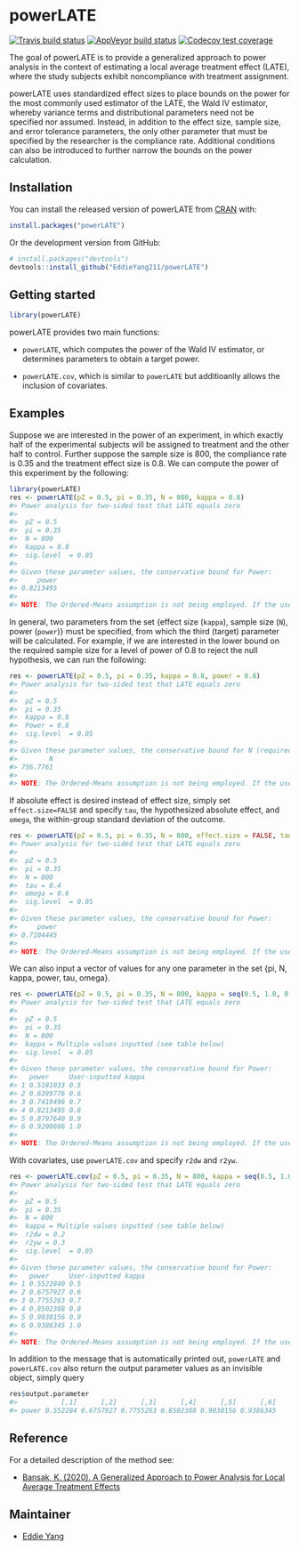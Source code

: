 
<!-- README.md is generated from README.Rmd. Please edit that file -->

# powerLATE

<!-- badges: start -->

[![Travis build
status](https://travis-ci.com/EddieYang211/powerLATE.svg?branch=master)](https://travis-ci.com/EddieYang211/powerLATE)
[![AppVeyor build
status](https://ci.appveyor.com/api/projects/status/github/EddieYang211/powerLATE?branch=master&svg=true)](https://ci.appveyor.com/project/EddieYang211/powerLATE)
[![Codecov test
coverage](https://codecov.io/gh/EddieYang211/powerLATE/branch/master/graph/badge.svg)](https://codecov.io/gh/EddieYang211/powerLATE?branch=master)
<!-- badges: end -->

The goal of powerLATE is to provide a generalized approach to power
analysis in the context of estimating a local average treatment effect
(LATE), where the study subjects exhibit noncompliance with treatment
assignment.

powerLATE uses standardized effect sizes to place bounds on the power
for the most commonly used estimator of the LATE, the Wald IV estimator,
whereby variance terms and distributional parameters need not be
specified nor assumed. Instead, in addition to the effect size, sample
size, and error tolerance parameters, the only other parameter that must
be specified by the researcher is the compliance rate. Additional
conditions can also be introduced to further narrow the bounds on the
power calculation.

## Installation

You can install the released version of powerLATE from
[CRAN](https://CRAN.R-project.org) with:

``` r
install.packages("powerLATE")
```

Or the development version from GitHub:

``` r
# install.packages("devtools")
devtools::install_github("EddieYang211/powerLATE")
```

## Getting started

``` r
library(powerLATE)
```

powerLATE provides two main functions:

  - `powerLATE`, which computes the power of the Wald IV estimator, or
    determines parameters to obtain a target power.

  - `powerLATE.cov`, which is similar to `powerLATE` but additioanlly
    allows the inclusion of covariates.

## Examples

Suppose we are interested in the power of an experiment, in which
exactly half of the experimental subjects will be assigned to treatment
and the other half to control. Further suppose the sample size is 800,
the compliance rate is 0.35 and the treatment effect size is 0.8. We can
compute the power of this experiment by the following:

``` r
library(powerLATE)
res <- powerLATE(pZ = 0.5, pi = 0.35, N = 800, kappa = 0.8)
#> Power analysis for two-sided test that LATE equals zero
#> 
#>  pZ = 0.5
#>  pi = 0.35
#>  N = 800
#>  kappa = 0.8
#>  sig.level  = 0.05
#> 
#> Given these parameter values, the conservative bound for Power:
#>     power 
#> 0.8213495 
#> 
#> NOTE: The Ordered-Means assumption is not being employed. If the user would like to make this assumption to narrow the bounds, set the argument assume.ord.means to TRUE.
```

In general, two parameters from the set {effect size (`kappa`), sample
size (`N`), power (`power`)} must be specified, from which the third
(target) parameter will be calculated. For example, if we are interested
in the lower bound on the required sample size for a level of power of
0.8 to reject the null hypothesis, we can run the following:

``` r
res <- powerLATE(pZ = 0.5, pi = 0.35, kappa = 0.8, power = 0.8)
#> Power analysis for two-sided test that LATE equals zero
#> 
#>  pZ = 0.5
#>  pi = 0.35
#>  kappa = 0.8
#>  Power = 0.8
#>  sig.level  = 0.05
#> 
#> Given these parameter values, the conservative bound for N (required sample size):
#>        N 
#> 756.7761 
#> 
#> NOTE: The Ordered-Means assumption is not being employed. If the user would like to make this assumption to narrow the bounds, set the argument assume.ord.means to TRUE.
```

If absolute effect is desired instead of effect size, simply set
`effect.size=FALSE` and specify `tau`, the hypothesized absolute effect,
and `omega`, the within-group standard deviation of the outcome.

``` r
res <- powerLATE(pZ = 0.5, pi = 0.35, N = 800, effect.size = FALSE, tau = 0.4, omega = 0.6,)
#> Power analysis for two-sided test that LATE equals zero
#> 
#>  pZ = 0.5
#>  pi = 0.35
#>  N = 800
#>  tau = 0.4
#>  omega = 0.6
#>  sig.level  = 0.05
#> 
#> Given these parameter values, the conservative bound for Power:
#>     power 
#> 0.7104445 
#> 
#> NOTE: The Ordered-Means assumption is not being employed. If the user would like to make this assumption to narrow the bounds, set the argument assume.ord.means to TRUE.
```

We can also input a vector of values for any one parameter in the set
{pi, N, kappa, power, tau, omega}.

``` r
res <- powerLATE(pZ = 0.5, pi = 0.35, N = 800, kappa = seq(0.5, 1.0, 0.1))
#> Power analysis for two-sided test that LATE equals zero
#> 
#>  pZ = 0.5
#>  pi = 0.35
#>  N = 800
#>  kappa = Multiple values inputted (see table below)
#>  sig.level  = 0.05
#> 
#> Given these parameter values, the conservative bound for Power:
#>   power     User-inputted kappa
#> 1 0.5181033 0.5                
#> 2 0.6399776 0.6                
#> 3 0.7419496 0.7                
#> 4 0.8213495 0.8                
#> 5 0.8797640 0.9                
#> 6 0.9208686 1.0                
#> 
#> NOTE: The Ordered-Means assumption is not being employed. If the user would like to make this assumption to narrow the bounds, set the argument assume.ord.means to TRUE.
```

With covariates, use `powerLATE.cov` and specify `r2dw` and `r2yw`.

``` r
res <- powerLATE.cov(pZ = 0.5, pi = 0.35, N = 800, kappa = seq(0.5, 1.0, 0.1), r2dw = 0.2, r2yw = 0.3)
#> Power analysis for two-sided test that LATE equals zero
#> 
#>  pZ = 0.5
#>  pi = 0.35
#>  N = 800
#>  kappa = Multiple values inputted (see table below)
#>  r2dw = 0.2
#>  r2yw = 0.3
#>  sig.level  = 0.05
#> 
#> Given these parameter values, the conservative bound for Power:
#>   power     User-inputted kappa
#> 1 0.5522840 0.5                
#> 2 0.6757927 0.6                
#> 3 0.7755263 0.7                
#> 4 0.8502388 0.8                
#> 5 0.9030156 0.9                
#> 6 0.9386345 1.0                
#> 
#> NOTE: The Ordered-Means assumption is not being employed. If the user would like to make this assumption to narrow the bounds, set the argument assume.ord.means to TRUE.
```

In addition to the message that is automatically printed out,
`powerLATE` and `powerLATE.cov` also return the output parameter values
as an invisible object, simply query

``` r
res$output.parameter
#>           [,1]      [,2]      [,3]      [,4]      [,5]      [,6]
#> power 0.552284 0.6757927 0.7755263 0.8502388 0.9030156 0.9386345
```

## Reference

For a detailed description of the method see:

  - [Bansak, K. (2020). A Generalized Approach to Power Analysis for
    Local Average Treatment
    Effects](https://projecteuclid.org/download/pdfview_1/euclid.ss/1591171230)

## Maintainer

  - [Eddie Yang](https://github.com/EddieYang211)
